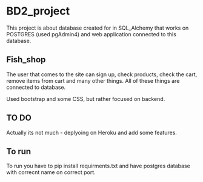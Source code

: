# BD2_project

This project is  about database created for in SQL_Alchemy that works on POSTGRES (used pgAdmin4) and web application connected to this database. 

## Fish_shop ##

The user that comes to the site can sign up, check products, check the cart, remove items from cart and many other things. All of these things are connected to database. 

Used bootstrap and some CSS, but rather focused on backend. 

## TO DO
Actually its not much - deplyoing on Heroku and add some features.


## To run
To run you have to pip install requirments.txt and have postgres database with correcnt name on correct port.
